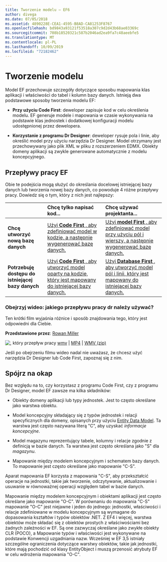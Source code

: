 ```yaml
---
title: Tworzenie modelu — EF6
author: divega
ms.date: 07/05/2018
ms.assetid: 4890228E-CEA1-4595-B8AD-CA81253F8767
ms.openlocfilehash: bd9843a93121f53518a307c9d2d43b68ae03369c
ms.sourcegitcommit: 708b18520321c587b2046ad2ea9fa7c48aeebfe5
ms.translationtype: MT
ms.contentlocale: pl-PL
ms.lasthandoff: 10/09/2019
ms.locfileid: "72182462"
---
```

# <a name="creating-a-model"></a>Tworzenie modelu

Model EF przechowuje szczegóły dotyczące sposobu mapowania klas aplikacji i właściwości do tabel i kolumn bazy danych. Istnieją dwa podstawowe sposoby tworzenia modelu EF:

- **Przy użyciu Code First**: deweloper zapisuje kod w celu określenia modelu. EF generuje modele i mapowania w czasie wykonywania na podstawie klas jednostek i dodatkowej konfiguracji modelu udostępnionej przez dewelopera.

- **Korzystanie z programu Dr Designer**: deweloper rysuje pola i linie, aby określić model przy użyciu narzędzia Dr Designer. Model otrzymany jest przechowywany jako plik XML w pliku z rozszerzeniem EDMX. Obiekty domeny aplikacji są zwykle generowane automatycznie z modelu koncepcyjnego.

## <a name="ef-workflows"></a>Przepływy pracy EF

Obie te podejścia mogą służyć do określania docelowej istniejącej bazy danych lub tworzenia nowej bazy danych, co powoduje 4 różne przepływy pracy.
Dowiedz się o tym, który z nich jest najlepszy:  

|                                           | Chcę tylko napisać kod...                                                                                                                   | Chcę używać projektanta...                                                                                                                        |
|:------------------------------------------|:-----------------------------------------------------------------------------------------------------------------------------------------------|:---------------------------------------------------------------------------------------------------------------------------------------------------|
| **Chcę utworzyć nową bazę danych**          | [Użyj **Code First** , aby zdefiniować model w kodzie, a następnie wygenerować bazę danych.](~/ef6/modeling/code-first/workflows/new-database.md)           | [Użyj **model First** , aby zdefiniować model przy użyciu pól i wierszy, a następnie wygenerować bazę danych.](~/ef6/modeling/designer/workflows/model-first.md)   |
| **Potrzebuję dostępu do istniejącej bazy danych** | [Użyj **Code First** , aby utworzyć model oparty na kodzie, który jest mapowany do istniejącej bazy danych.](~/ef6/modeling/code-first/workflows/existing-database.md) | [Użyj **Database First** , aby utworzyć model pól i linii, który jest mapowany do istniejącej bazy danych.](~/ef6/modeling/designer/workflows/database-first.md) |

### <a name="watch-the-video-what-ef-workflow-should-i-use"></a>Obejrzyj wideo: jakiego przepływu pracy dr należy używać?

Ten krótki film wyjaśnia różnice i sposób znajdowania tego, który jest odpowiedni dla Ciebie.

**Przedstawione przez**: [Rowan Miller](https://romiller.com/)

![, który przepływ pracy](../media/whichworkflow-thumb.png) [wmv](https://download.microsoft.com/download/8/F/8/8F81F4CD-3678-4229-8D79-0C63FFA3C595/HDI_ITPro_Technet_winvideo_ChoseYourWorkflow.wmv) | [MP4](https://download.microsoft.com/download/8/F/8/8F81F4CD-3678-4229-8D79-0C63FFA3C595/HDI_ITPro_Technet_mp4video_ChoseYourWorkflow.m4v) | [WMV (zip)](https://download.microsoft.com/download/8/F/8/8F81F4CD-3678-4229-8D79-0C63FFA3C595/HDI_ITPro_Technet_winvideo_ChoseYourWorkflow.zip)

Jeśli po obejrzeniu filmu wideo nadal nie uważasz, że chcesz użyć narzędzia Dr Designer lub Code First, zapoznaj się z nim.

## <a name="a-look-under-the-hood"></a>Spójrz na okap

Bez względu na to, czy korzystasz z programu Code First, czy z programu Dr Designer, model EF zawsze ma kilka składników:

- Obiekty domeny aplikacji lub typy jednostek. Jest to często określane jako warstwa obiektu.

- Model koncepcyjny składający się z typów jednostek i relacji specyficznych dla domeny, opisanych przy użyciu [Entity Data Model](~/ef6/resources/glossary.md#entity-data-model). Ta warstwa jest często nazywana literą "C", aby uzyskać _informacje koncepcyjne_.

- Model magazynu reprezentujący tabele, kolumny i relacje zgodnie z definicją w bazie danych. Ta warstwa jest często określana jako "S" dla _magazynu_.  

- Mapowanie między modelem koncepcyjnym i schematem bazy danych. To mapowanie jest często określane jako mapowanie "C-S".

Aparat mapowania EF korzysta z mapowania "C-S", aby przekształcić operacje na jednostki, takie jak tworzenie, odczytywanie, aktualizowanie i usuwanie w równoważnej operacji względem tabel w bazie danych.

Mapowanie między modelem koncepcyjnym i obiektami aplikacji jest często określane jako mapowanie "O-C". W porównaniu do mapowania "C-S" mapowanie "O-C" jest niejawne i jeden do jednego: jednostki, właściwości i relacje zdefiniowane w modelu koncepcyjnym są wymagane do dopasowania kształtów i typów obiektów .NET. Z EF4 i więcej, warstwa obiektów może składać się z obiektów prostych z właściwościami bez żadnych zależności w EF. Są one zazwyczaj określane jako zwykłe obiekty CLR (POCO), a Mapowanie typów i właściwości jest wykonywane na podstawie Konwencji uzgadniania nazw. Wcześniej w EF 3,5 istniały szczególne ograniczenia dotyczące warstwy obiektów, takie jak jednostki, które mają pochodzić od klasy EntityObject i muszą przenosić atrybuty EF w celu wdrożenia mapowania "O-C".
